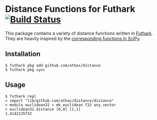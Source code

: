# Distance Functions for Futhark [![Build Status](https://travis-ci.org/athas/distance.svg?branch=master)](https://travis-ci.org/athas/distance)

This package contains a variety of distance functions written in
[Futhark](https://futhark-lang.org).  They are heavily inspired by the
[corresponding functions in
SciPy](https://docs.scipy.org/doc/scipy/reference/spatial.distance.html).

## Installation

```
$ futhark pkg add github.com/athas/distance
$ futhark pkg sync
```

## Usage

```
$ futhark repl
> import "lib/github.com/athas/distance/distance"
> module euclidean32 = mk_euclidean f32 any_vector
> euclidean32.distance [0,0] [1,1]
1.4142135f32
```
